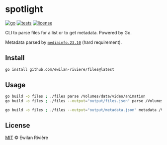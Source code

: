 # spotlight

[![go][go-version-src]][go-version-href]
[![tests][tests-src]][tests-href]
[![license][license-src]][license-href]

CLI to parse files for a list or to get metadata. Powered by Go.

Metadata parsed by [`mediainfo.23.10`](https://mediaarea.net/en/MediaInfo) (hard requirement).

## Install

```bash
go install github.com/ewilan-riviere/files@latest
```

## Usage

```bash
go build -o files ; ./files parse /Volumes/data/video/animation
go build -o files ; ./files --output="output/files.json" parse /Volumes/data/video/animation

go build -o files ; ./files --output="output/metadata.json" metadata /Volumes/data/music/librairies/podcasts/F.Kermesse/FK.1_Le.Gore.Philippe.Bouvard.de.la.mort.mp3
```

## License

[MIT](LICENSE) © Ewilan Rivière

[go-version-src]: https://img.shields.io/static/v1?style=flat&label=Go&message=v1.21&color=00ADD8&logo=go&logoColor=ffffff&labelColor=18181b
[go-version-href]: https://go.dev/
[tests-src]: https://img.shields.io/github/actions/workflow/status/ewilan-riviere/files/run-tests.yml?branch=main&label=tests&style=flat&colorA=18181B
[tests-href]: https://github.com/ewilan-riviere/files/actions
[license-src]: https://img.shields.io/github/license/ewilan-riviere/files.svg?style=flat&colorA=18181B&colorB=00ADD8
[license-href]: https://github.com/ewilan-riviere/files/blob/main/LICENSE
